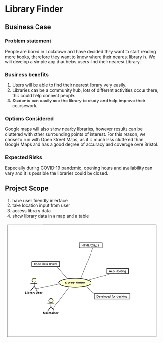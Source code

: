# Library Finder

## Business Case

### Problem statement
People are bored in Lockdown and have decided they want to start reading more books, therefore they want to know where their nearest library is. We will develop a simple app that helps users find their nearest Library.

### Business benefits
1. Users will be able to find their nearest library very easily.
2. Libraries can be a community hub, lots of different activities occur there, this could help connect people.
3. Students can easily use the library to study and help improve their coursework.

### Options Considered
Google maps will also show nearby libraries, however results can be cluttered with other surrounding points of interest. For this reason, we chose to run with Open Street Maps, as it is much less cluttered than Google Maps and has a good degree of accuracy and coverage ovre Bristol.

### Expected Risks
Especially during COVID-19 pandemic, opening hours and availability can vary and it is possible the libraries could be closed.

## Project Scope
1. have user friendly interface
2. take location input from user
3. access library data
4. show library data in a map and a table

![Insert your Context Diagram Here](images/Context-Main.png)
